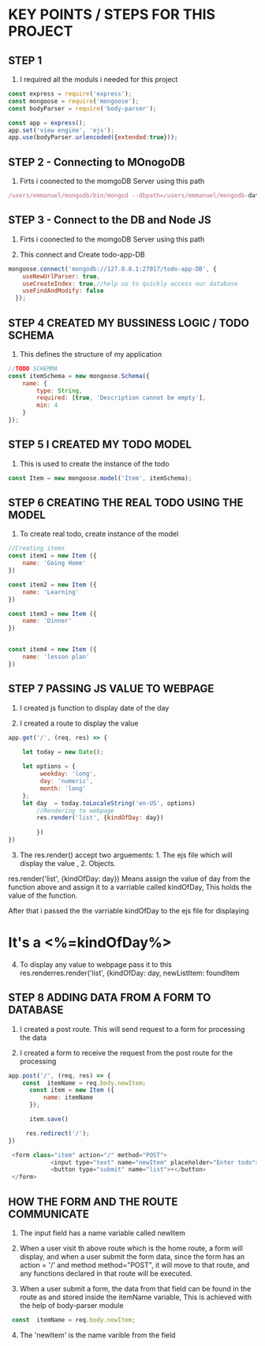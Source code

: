 # KEY POINTS / STEPS FOR THIS PROJECT

## STEP 1
1. I required all the moduls i needed for this project
```javascript
const express = require('express');
const mongoose = require('mongoose');
const bodyParser = require('body-parser');

const app = express();
app.set('view engine', 'ejs');
app.use(bodyParser.urlencoded({extended:true}));
```
## STEP 2 - Connecting to MOnogoDB
1. Firts i coonected to the momgoDB Server using this path
```javascript
/users/emmanuel/mongodb/bin/mongod --dbpath=/users/emmanuel/mongodb-data
```

## STEP 3 - Connect to the DB and Node JS
1. Firts i coonected to the momgoDB Server using this path

2. This connect and Create todo-app-DB
```javascript
mongoose.connect('mongodb://127.0.0.1:27017/todo-app-DB', {
    useNewUrlParser: true, 
    useCreateIndex: true,//help us to quickly access our database
    useFindAndModify: false
  });
```

## STEP 4 CREATED MY BUSSINESS LOGIC / TODO SCHEMA
1. This defines the structure of my application

```javascript
//TODO SCHEMMA
const itemSchema = new mongoose.Schema({
    name: {
        type: String,
        required: [true, 'Description cannot be empty'],
        min: 4
    }
});
```

## STEP 5 I CREATED MY TODO MODEL
1. This is used to create the instance of the todo

```javascript
const Item = new mongoose.model('Item', itemSchema);
```

## STEP 6 CREATING THE REAL TODO USING THE MODEL
1. To create real todo, create instance of the model

```javascript
//Creating items
const item1 = new Item ({
    name: 'Going Home'
})

const item2 = new Item ({
    name: 'Learning'
})

const item3 = new Item ({
    name: 'Dinner'
})


const item4 = new Item ({
    name: 'lesson plan'
})
```


## STEP 7 PASSING JS VALUE TO WEBPAGE
1. I created js function to display date of the day

2. I created a route to display the value




```javascript
app.get('/', (req, res) => {

    let today = new Date();
 
    let options = {
         weekday: 'long',
         day: 'numeric',
         month: 'long'
    };
    let day  = today.toLocaleString('en-US', options)
        //Rendering to webpage
        res.render('list', {kindOfDay: day})
   
        })
})
```

3. The res.render() accept two arguements: 1. The ejs file which will display the value , 2. Objects.

 res.render('list', {kindOfDay: day}) Means assign the value of day from the function above and assign it to a varriable called kindOfDay, This holds the value of the function.

 After that i passed the the varriable kindOfDay to the ejs file for displaying  <h1>It's a <%=kindOfDay%> </h1>

4. To display any value to webpage pass it to this res.renderres.render('list', {kindOfDay: day, newListItem: foundItem

## STEP 8 ADDING DATA FROM A FORM TO DATABASE
1. I created a post route. This will send request to a form for processing the data


2. I created a form to receive the request from the post route for the processing

```javascript
app.post('/', (req, res) => {
    const  itemName = req.body.newItem;
      const item = new Item ({
          name: itemName
      });

      item.save()

     res.redirect('/');
})
```
```javascript
 <form class="item" action="/" method="POST">
            <input type="text" name="newItem" placeholder="Enter todo">
            <button type="submit" name="list">+</button>
 </form>
```

## HOW THE FORM AND THE ROUTE COMMUNICATE
1. The input field has a name variable called newItem

2. When a user visit th above route which is the home route, a form will display, and when a user submit the form data, since the form has an action = '/' and method method="POST", it will move to that route, and any functions declared in that route will be executed.

3. When a user submit a form, the data from that field can be found in the route as and stored inside the itemName variable, This is achieved with the help of body-parser module
```javascript
 const  itemName = req.body.newItem;
```
4. The 'newItem' is the name varible from the field